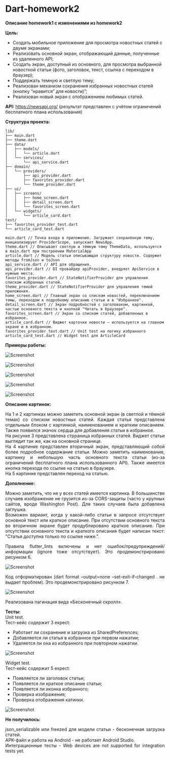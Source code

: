 # Dart-homework2
**Описание homework1 с изменениями из homework2**

**Цель:**
- Создать мобильное приложение для просмотра новостных статей с двумя экранами;
- Реализовать основной экран, отображающий данные, полученные из удаленного API;
- Создать экран, доступный из основного, для просмотра выбранной новостной статьи (фото, заголовок, текст, ссылка с переходом в браузер);
- Поддержать темную и светлую тему;
- Реализован механизм сохранения избранных новостных статей (кнопку “нравится” для новости)”;
- Реализован новый экран с отображением любимых статей.

**API:** https://newsapi.org/ (результат представлен с учётом ограничений бесплатного плана использования)

**Структура проекта:**
```text
lib/
├── main.dart
├── theme.dart
├── data/
│   ├── models/
│   │   └── article.dart
│   └── services/
│       └── api_service.dart
├── domain/
│   └── providers/
│       ├── api_provider.dart
│       ├── favorites_provider.dart
│       └── theme_provider.dart
├── ui/
│   ├── screens/
│   │   ├── home_screen.dart
│   │   ├── detail_screen.dart
│   │   └── favorites_screen.dart
│   └── widgets/
│       └── article_card.dart
test/
├── favorites_provider_test.dart
└── article_card_test.dart
```
```text
main.dart // Точка входа в приложение. Загружает сохранённую тему, инициализирует ProviderScope, запускает NewsApp.
theme.dart // Описывает светлую и тёмную тему ThemeData, используется в main.dart при построении MaterialApp
article.dart // Модель статьи описывающая структуру новости. Содержит методы fromJson и toJson
api_service.dart // API для обращения.
api_provider.dart // DI провайдер apiProvider, внедряет ApiService в нужные места.
favorites_provider.dart // StateNotifierProvider для управления списком избранных статей.
theme_provider.dart // StateNotifierProvider для управления темой приложения.
home_screen.dart // Главный экран со списком новостей, переключением темы, переходом к подробному описанию статьи и в "Избранное".
detail_screen.dart // Экран подробностей с заголовоком, картинкой, частью основного текста и кнопкой "Читать в браузере".
favorites_screen.dart // Экран со списком статей, добавленных в избранное.
article_card.dart // Виджет карточки новости — используется на главном экране и в избранном.
favorites_provider_test.dart // Unit test на логику избранного
article_card_test.dart // Widget test для ArticleCard
```

**Примеры работы:**

![Screenshot](/assets/scr1.JPG "Обновлённый основной экрана в светлой теме")

![Screenshot](/assets/scr2.JPG "Обновлённый основной экрана в тёмной теме")

![Screenshot](/assets/scr3.JPG "Страница избранных")

![Screenshot](/assets/scr4.JPG "Вторичный экран")

![Screenshot](/assets/scr5.JPG "Переход по ссылке статьи")

**Описание картинок:**
<p align="justify">
На 1 и 2 картинках можно заметить основной экран (в светлой и тёмной темах) со списком новостных статей. Каждая статья представлена отдельным блоком с картинкой, наименованием и кратким описанием. Также появился значок сердца для добавления статьи в избранное. <br />
На рисунке 3 представлена стрраница избранных статей. Виджет статьи выглядит так же, как на основной странице. <br />
На 4 картинке представлен вторичный экран, представляющий собой более подробное содержание статьи. Можно заметить наименование, картинку и небольшую часть основного текста статьи (из-за ограничений бесплатного плана использованного API). Также имеется кнопка перехода по ссылке на статью в браузере. <br />
На 5 картинке представлен переход на статью.
</p>

**Дополнение:**
<p align="justify">
Можно заметить, что не у всех статей имеется картинка. В большинстве случаев изображение не грузится из-за CORS-защиты (часто у крупных сайтов, вроде Washington Post). Для таких случаев была добавлена заглушка. <br />
Возможен вариант, когда у какой-либо статьи в запросе отсутствует основной текст или краткое описание. При отсутствии основного текста во вторичном экране будет продублировано краткое описание. При отсутствии основного текста и краткого описания будет написан текст: "Статья доступна только по ссылке ниже.".
</p>
<p align="justify">
Правила flutter_lints включены и нет ошибок/предупреждений/информации (ignore тоже отсутствует). Это продемонстрировано рисунком 6. <br />
</p>

![Screenshot](/assets/scr6.JPG "Просмотр проблем")

<p align="justify">
Код отформатирован (dart format –output=none –set-exit-if-changed . не выдает проблем). Это продемонстрировано рисунком 7. <br />
</p>

![Screenshot](/assets/scr7.JPG "Проверка отформатирования")

<p align="justify">
Реализована пагинация вида «Бесконечный скролл».
</p>

**Тесты:** <br />
Unit test. <br />
Тест-кейс содержит 3 expect:
- Работает ли сохранение и загрузка из SharedPreferences;
- Добавляется ли статья в избранное при первом нажатии;
- Удаляется ли она из избранного при повторном нажатии.

![Screenshot](/assets/scr8.JPG "Результат unit test")

Widget test. <br />
Тест-кейс содержит 5 expect:
- Появляется ли заголовок статьи;
- Появляется ли краткое описание статьи;
- Появляется ли иконка избранного;
- Проверка изображения;
- Проверка отображения катинки.

![Screenshot](/assets/scr9.JPG "Результат widget test")

**Не получилось:**
<p align="justify">
json_serializable или freezed для модели статьи - бесконечная загрузка статей. <br />
APK-файл и работа на Android - не работает Android Studio. <br />
Интеграционные тесты - Web devices are not supported for integration tests yet.
</p>